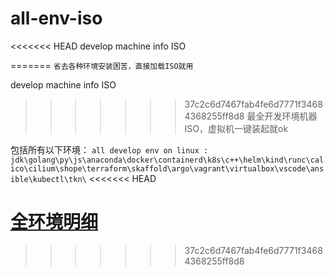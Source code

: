 # all-env-iso 

<<<<<<< HEAD
 develop machine info ISO

=======
`省去各种环境安装困苦，直接加载ISO就用`

 develop machine info ISO

>>>>>>> 37c2c6d7467fab4fe6d7771f34684368255ff8d8
 最全开发环境机器ISO，虚拟机一键装起就ok

包括所有以下环境：
`all develop env on linux : jdk\golang\py\js\anaconda\docker\containerd\k8s\c++\helm\kind\runc\calico\cilium\shope\terraform\skaffold\argo\vagrant\virtualbox\vscode\ansible\kubectl\tkn\`
<<<<<<< HEAD


[全环境明细](./LocalHostREADME.md)
=======
>>>>>>> 37c2c6d7467fab4fe6d7771f34684368255ff8d8
